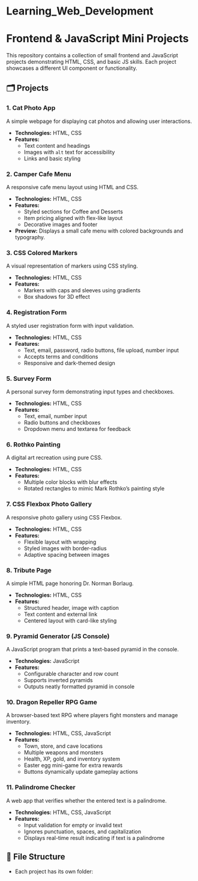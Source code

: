 # Learning_Web_Development

# Frontend & JavaScript Mini Projects

This repository contains a collection of small frontend and JavaScript projects demonstrating HTML, CSS, and basic JS skills. Each project showcases a different UI component or functionality.

## 🗂 Projects

### 1. Cat Photo App
A simple webpage for displaying cat photos and allowing user interactions.
- **Technologies:** HTML, CSS
- **Features:**
  - Text content and headings
  - Images with `alt` text for accessibility
  - Links and basic styling

### 2. Camper Cafe Menu
A responsive cafe menu layout using HTML and CSS.
- **Technologies:** HTML, CSS
- **Features:**
  - Styled sections for Coffee and Desserts
  - Item pricing aligned with flex-like layout
  - Decorative images and footer
- **Preview:** Displays a small cafe menu with colored backgrounds and typography.

### 3. CSS Colored Markers
A visual representation of markers using CSS styling.
- **Technologies:** HTML, CSS
- **Features:**
  - Markers with caps and sleeves using gradients
  - Box shadows for 3D effect

### 4. Registration Form
A styled user registration form with input validation.
- **Technologies:** HTML, CSS
- **Features:**
  - Text, email, password, radio buttons, file upload, number input
  - Accepts terms and conditions
  - Responsive and dark-themed design

### 5. Survey Form
A personal survey form demonstrating input types and checkboxes.
- **Technologies:** HTML, CSS
- **Features:**
  - Text, email, number input
  - Radio buttons and checkboxes
  - Dropdown menu and textarea for feedback

### 6. Rothko Painting
A digital art recreation using pure CSS.
- **Technologies:** HTML, CSS
- **Features:**
  - Multiple color blocks with blur effects
  - Rotated rectangles to mimic Mark Rothko’s painting style

### 7. CSS Flexbox Photo Gallery
A responsive photo gallery using CSS Flexbox.
- **Technologies:** HTML, CSS
- **Features:**
  - Flexible layout with wrapping
  - Styled images with border-radius
  - Adaptive spacing between images

### 8. Tribute Page
A simple HTML page honoring Dr. Norman Borlaug.
- **Technologies:** HTML, CSS
- **Features:**
  - Structured header, image with caption
  - Text content and external link
  - Centered layout with card-like styling

### 9. Pyramid Generator (JS Console)
A JavaScript program that prints a text-based pyramid in the console.
- **Technologies:** JavaScript
- **Features:**
  - Configurable character and row count
  - Supports inverted pyramids
  - Outputs neatly formatted pyramid in console

### 10. Dragon Repeller RPG Game
A browser-based text RPG where players fight monsters and manage inventory.
- **Technologies:** HTML, CSS, JavaScript
- **Features:**
  - Town, store, and cave locations
  - Multiple weapons and monsters
  - Health, XP, gold, and inventory system
  - Easter egg mini-game for extra rewards
  - Buttons dynamically update gameplay actions
 
### 11. Palindrome Checker
A web app that verifies whether the entered text is a palindrome.  
- **Technologies:** HTML, CSS, JavaScript  
- **Features:**  
  - Input validation for empty or invalid text  
  - Ignores punctuation, spaces, and capitalization  
  - Displays real-time result indicating if text is a palindrome  

## 📂 File Structure
- Each project has its own folder:
